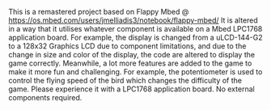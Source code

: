 This is a remastered project based on Flappy Mbed @ https://os.mbed.com/users/jmelliadis3/notebook/flappy-mbed/
It is altered in a way that it utilises whatever component is available on a Mbed LPC1768 application board. For example, the display is changed from a uLCD-144-G2 to a 128x32 Graphics LCD due to component limitations, and due to the change in size and color of the display, the code are altered to display the game correctly.
Meanwhile, a lot more features are added to the game to make it more fun and challenging. For example, the potentiometer is used to control the flying speed of the bird which changes the difficulty of the game.
Please experience it with a LPC1768 application board. No external components required.
